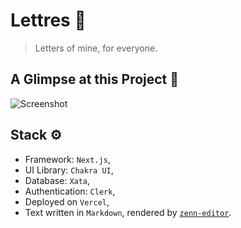 # Lettres 💌

> Letters of mine, for everyone.

## A Glimpse at this Project 💬
![Screenshot](https://github.com/NarixHine/lettres/assets/127665924/2f62bd57-7dfb-4530-b2b7-c0a9b987ed03)

## Stack ⚙️
- Framework: `Next.js`,
- UI Library: `Chakra UI`,
- Database: `Xata`,
- Authentication: `Clerk`,
- Deployed on `Vercel`,
- Text written in `Markdown`, rendered by [`zenn-editor`](https://github.com/zenn-dev/zenn-editor).
